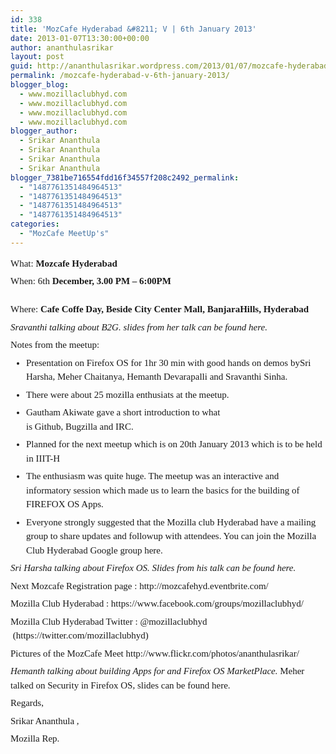 ```yaml
---
id: 338
title: 'MozCafe Hyderabad &#8211; V | 6th January 2013'
date: 2013-01-07T13:30:00+00:00
author: ananthulasrikar
layout: post
guid: http://ananthulasrikar.wordpress.com/2013/01/07/mozcafe-hyderabad-v-6th-january-2013/
permalink: /mozcafe-hyderabad-v-6th-january-2013/
blogger_blog:
  - www.mozillaclubhyd.com
  - www.mozillaclubhyd.com
  - www.mozillaclubhyd.com
  - www.mozillaclubhyd.com
blogger_author:
  - Srikar Ananthula
  - Srikar Ananthula
  - Srikar Ananthula
  - Srikar Ananthula
blogger_7381be716554fdd16f34557f208c2492_permalink:
  - "1487761351484964513"
  - "1487761351484964513"
  - "1487761351484964513"
  - "1487761351484964513"
categories:
  - "MozCafe MeetUp's"
---
```

<div dir="ltr" style="text-align: left;">
  <div style="font-family: Georgia, 'Palatino Linotype', 'Book Antiqua', 'URW Palladio L', Baskerville, Meiryo, 'Hiragino Mincho Pro', 'MS PMincho', serif; font-size: 15px; line-height: 22.5px; margin-bottom: 6px; margin-top: 6px; padding: 0;">
    <span style="margin: 0; padding: 0;">What: </span><b style="margin: 0; padding: 0;">Mozcafe Hyderabad</b>
  </div>
  
  <div style="font-family: Georgia, 'Palatino Linotype', 'Book Antiqua', 'URW Palladio L', Baskerville, Meiryo, 'Hiragino Mincho Pro', 'MS PMincho', serif; font-size: 15px; line-height: 22.5px; margin-bottom: 6px; margin-top: 6px; padding: 0;">
    When: 6th<b style="margin: 0; padding: 0;"> December, 3.00 PM &#8211; 6:00PM</b><br /> <br style="margin: 0; padding: 0;" />Where: <b style="margin: 0; padding: 0;">Cafe Coffe Day, Beside City Center Mall, BanjaraHills, Hyderabad</b>
  </div>
  
  <div style="font-family: Georgia, 'Palatino Linotype', 'Book Antiqua', 'URW Palladio L', Baskerville, Meiryo, 'Hiragino Mincho Pro', 'MS PMincho', serif; font-size: 15px; line-height: 22.5px; margin-bottom: 6px; margin-top: 6px; padding: 0;">
    <em style="margin: 0; padding: 0;">Sravanthi talking about <a style="margin: 0; padding: 0; text-decoration: initial;" href="https://wiki.mozilla.org/B2G" target="_blank">B2G</a>. slides from her talk can be found <a style="margin: 0; padding: 0; text-decoration: initial;" href="http://www.slideshare.net/SravanthiSinha/b2g-15874387" target="_blank">here</a>.</em>
  </div>
  
  <div style="font-family: Georgia, 'Palatino Linotype', 'Book Antiqua', 'URW Palladio L', Baskerville, Meiryo, 'Hiragino Mincho Pro', 'MS PMincho', serif; font-size: 15px; line-height: 22.5px; margin-bottom: 6px; margin-top: 6px; padding: 0;">
    Notes from the meetup:
  </div>
  
  <ul style="font-family: Georgia, 'Palatino Linotype', 'Book Antiqua', 'URW Palladio L', Baskerville, Meiryo, 'Hiragino Mincho Pro', 'MS PMincho', serif; font-size: 15px; line-height: 22.5px; margin: 0 0 0 10px; padding: 0 0 0 15px;">
    <li style="margin: 6px 0; padding: 0;">
      Presentation on Firefox OS for 1hr 30 min with good hands on demos bySri Harsha, Meher Chaitanya, Hemanth Devarapalli and Sravanthi Sinha.
    </li>
    <li style="margin: 6px 0; padding: 0;">
      There were about 25 mozilla enthusiats at the meetup.
    </li>
    <li style="margin: 6px 0; padding: 0;">
      Gautham Akiwate gave a short introduction to what is <a style="margin: 0; padding: 0; text-decoration: initial;" href="https://github.com/" target="_blank">Github</a>, <a style="margin: 0; padding: 0; text-decoration: initial;" href="http://bugzilla.mozilla.org/" target="_blank">Bugzilla</a> and <a style="margin: 0; padding: 0; text-decoration: initial;" href="http://irc.mozilla.org/" target="_blank">IRC</a>.
    </li>
    <li style="margin: 6px 0; padding: 0;">
      Planned for the next meetup which is on 20th January 2013 which is to be held in IIIT-H
    </li>
    <li style="margin: 6px 0; padding: 0;">
      The enthusiasm was quite huge. The meetup was an interactive and informatory session which made us to learn the basics for the building of FIREFOX OS Apps.
    </li>
    <li style="margin: 6px 0; padding: 0;">
      Everyone strongly suggested that the Mozilla club Hyderabad have a mailing group to share updates and followup with attendees. You can join the Mozilla Club Hyderabad Google group <a style="margin: 0; padding: 0; text-decoration: initial;" href="https://groups.google.com/forum/?hl=en&fromgroups#!forum/mozillaclubhyderabad" target="_blank">here</a>.
    </li>
  </ul>
  
  <div style="font-family: Georgia, 'Palatino Linotype', 'Book Antiqua', 'URW Palladio L', Baskerville, Meiryo, 'Hiragino Mincho Pro', 'MS PMincho', serif; font-size: 15px; line-height: 22.5px; margin-bottom: 6px; margin-top: 6px; padding: 0;">
  </div>
  
  <div style="font-family: Georgia, 'Palatino Linotype', 'Book Antiqua', 'URW Palladio L', Baskerville, Meiryo, 'Hiragino Mincho Pro', 'MS PMincho', serif; font-size: 15px; line-height: 22.5px; margin-bottom: 6px; margin-top: 6px; padding: 0;">
    <em style="margin: 0; padding: 0;">Sri Harsha talking about <a style="margin: 0; padding: 0; text-decoration: initial;" href="http://www.mozilla.org/en-US/firefoxos/" target="_blank">Firefox OS</a>. Slides from his talk can be found <a style="margin: 0; padding: 0; text-decoration: initial;" href="http://www.slideshare.net/SriHarsha1508/boot2gecko-hackernote" target="_blank">here</a>.</em>
  </div>
  
  <div style="font-family: Georgia, 'Palatino Linotype', 'Book Antiqua', 'URW Palladio L', Baskerville, Meiryo, 'Hiragino Mincho Pro', 'MS PMincho', serif; font-size: 15px; line-height: 22.5px; margin-bottom: 6px; margin-top: 6px; padding: 0;">
    Next Mozcafe Registration page : <a style="margin: 0; padding: 0; text-decoration: initial;" href="http://mozcafehyd.eventbrite.com/" target="_blank">http://mozcafehyd.eventbrite.com/</a>
  </div>
  
  <div style="font-family: Georgia, 'Palatino Linotype', 'Book Antiqua', 'URW Palladio L', Baskerville, Meiryo, 'Hiragino Mincho Pro', 'MS PMincho', serif; font-size: 15px; line-height: 22.5px; margin-bottom: 6px; margin-top: 6px; padding: 0;">
    Mozilla Club Hyderabad : <a style="margin: 0; padding: 0; text-decoration: initial;" href="https://www.facebook.com/groups/mozillaclubhyd/" target="_blank">https://www.facebook.com/groups/mozillaclubhyd/</a>
  </div>
  
  <div style="font-family: Georgia, 'Palatino Linotype', 'Book Antiqua', 'URW Palladio L', Baskerville, Meiryo, 'Hiragino Mincho Pro', 'MS PMincho', serif; font-size: 15px; line-height: 22.5px; margin-bottom: 6px; margin-top: 6px; padding: 0;">
    Mozilla Club Hyderabad Twitter : @mozillaclubhyd  (<a style="margin: 0; padding: 0; text-decoration: initial;" href="https://twitter.com/mozillaclubhyd" target="_blank">https://twitter.com/mozillaclubhyd</a>)
  </div>
  
  <div style="font-family: Georgia, 'Palatino Linotype', 'Book Antiqua', 'URW Palladio L', Baskerville, Meiryo, 'Hiragino Mincho Pro', 'MS PMincho', serif; font-size: 15px; line-height: 22.5px; margin-bottom: 6px; margin-top: 6px; padding: 0;">
    Pictures of the MozCafe Meet <a style="margin: 0; padding: 0; text-decoration: initial;" href="http://www.flickr.com/photos/ananthulasrikar/" target="_blank">http://www.flickr.com/photos/ananthulasrikar/</a>
  </div>
  
  <div style="font-family: Georgia, 'Palatino Linotype', 'Book Antiqua', 'URW Palladio L', Baskerville, Meiryo, 'Hiragino Mincho Pro', 'MS PMincho', serif; font-size: 15px; line-height: 22.5px; margin-bottom: 6px; margin-top: 6px; padding: 0;">
  </div>
  
  <div style="font-family: Georgia, 'Palatino Linotype', 'Book Antiqua', 'URW Palladio L', Baskerville, Meiryo, 'Hiragino Mincho Pro', 'MS PMincho', serif; font-size: 15px; line-height: 22.5px; margin-bottom: 6px; margin-top: 6px; padding: 0;">
    <em style="margin: 0; padding: 0;">Hemanth talking about <a style="margin: 0; padding: 0; text-decoration: initial;" href="http://http//www.slideshare.net/hemantdevarapalli/firefox-os-apps" target="_blank">building Apps</a> for and Firefox OS <a style="margin: 0; padding: 0; text-decoration: initial;" href="https://marketplace.firefox.com/" target="_blank">MarketPlace</a>.</em> Meher talked on Security in Firefox OS, slides can be found <a style="margin: 0; padding: 0; text-decoration: initial;" href="http://www.slideshare.net/meherchaitanya/security-15876240" target="_blank">here.</a>
  </div>
  
  <div style="font-family: Georgia, 'Palatino Linotype', 'Book Antiqua', 'URW Palladio L', Baskerville, Meiryo, 'Hiragino Mincho Pro', 'MS PMincho', serif; font-size: 15px; line-height: 22.5px; margin-bottom: 6px; margin-top: 6px; padding: 0;">
    Regards,
  </div>
  
  <div style="font-family: Georgia, 'Palatino Linotype', 'Book Antiqua', 'URW Palladio L', Baskerville, Meiryo, 'Hiragino Mincho Pro', 'MS PMincho', serif; font-size: 15px; line-height: 22.5px; margin-bottom: 6px; margin-top: 6px; padding: 0;">
    <a style="margin: 0; padding: 0; text-decoration: initial;" href="http://twitter.com/ananthulasrikar" target="_blank">Srikar Ananthula</a> ,
  </div>
  
  <div style="font-family: Georgia, 'Palatino Linotype', 'Book Antiqua', 'URW Palladio L', Baskerville, Meiryo, 'Hiragino Mincho Pro', 'MS PMincho', serif; font-size: 15px; line-height: 22.5px; margin-bottom: 6px; margin-top: 6px; padding: 0;">
    Mozilla Rep.
  </div>
</div>